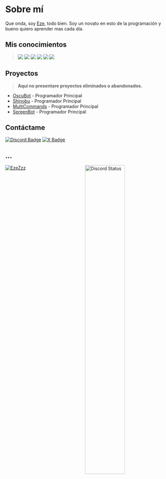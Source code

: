 # Sobre mí
Que onda, soy [Eze](https://twitter.com/ElEtzeee), todo bien. Soy un novato en esto de la programación y bueno quiero aprender mas cada día.
## Mis conocimientos
> <a href="https://javascript.com/"><img src="https://img.icons8.com/color/30/000000/javascript.png"/></a> 
<a href="https://nodejs.org/en/"><img src="https://img.icons8.com/windows/30/4caf50/node-js.png"/></a> 
<a href="https://typescriptlang.org/"><img src="https://img.icons8.com/color/30/000000/typescript.png"/></a> 
<a href="https://git-scm.com/"><img src="https://img.icons8.com/ios-filled/30/f4511e/git.png"/></a> 
<a href="https://www.mongodb.com/"><img src="https://img.icons8.com/color/30/000000/mongodb.png"/></a> 
<a href="https://www.npmjs.com/"><img src="https://img.icons8.com/color/30/000000/npm.png"/></a>
## Proyectos
> **Aquí no presentare proyectos eliminados o abandonados.**
- [OscuBot](https://discord.gg/oscu) - Programador Principal
- [Shinobu](https://discord.com/api/oauth2/authorize?client_id=921562825703436329&permissions=1498343664759&scope=bot) - Programador Principal
- [MultiCommands](https://www.npmjs.com/package/multi-commands-beta) - Programador Principal
- [SpreenBot](https://discord.gg/spreen) - Programador Principal

## Contáctame
<a href="https://discord.com/users/519634005226815492"><img src="https://img.shields.io/badge/-Discord-000000?style=flat-square&labelColor=000000&logo=discord&logoColor=5568f2&link=https://discord.com/users/461273822360895491" alt="Discord Badge"/></a>
<a href="https://x.com/ElEtzeee"><img src="https://img.shields.io/badge/-X-000000?style=flat-square&labelColor=000000&logo=x&logoColor=1da1f2&link=https://x.com/izakdvlpr" alt="X Badge"/></a>

## ...
<a href="https://discord.com/users/519634005226815492" target="_blank">
<img width="50%" align="right" alt="Discord Status" src="https://lanyard.cnrad.dev/api/519634005226815492?bg=1f1f1f&borderRadius=5px">
<p align="left"> <img src="https://6klabs.com/widget/spotify/40ad8e0122299ea938ba431345ef1931320e095bcb58101faf498803778e59f3" alt="EzeZzz" /> </p>
